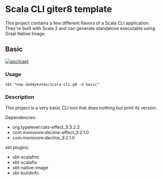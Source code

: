 # Scala CLI giter8 template

This project contains a few different flavors of a Scala CLI application. They're built with Scala 3 and can generate standalone executable using Graal Native Image.

## Basic

[![asciicast](https://asciinema.org/a/oXqQzYiWuKeU4Znk6qKw5SKXO.svg)](https://asciinema.org/a/oXqQzYiWuKeU4Znk6qKw5SKXO)

### Usage

`sbt "new daddykotex/scala-cli.g8 -d basic"`

### Description

This project is a very basic CLI tool that does nothing but print its version.

Dependencies:

* org.typelevel:cats-effect_3:3.2.2
* com.monovore:decline-effect_3:2.1.0
* com.monovore:decline_3:2.1.0

sbt plugins:

* sbt-scalafmt
* sbt-scalafix
* sbt-native-image
* sbt-buildinfo

